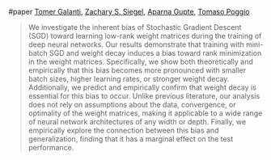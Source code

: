 #paper 
[Tomer Galanti](https://arxiv.org/search/cs?searchtype=author&query=Galanti,+T), [Zachary S. Siegel](https://arxiv.org/search/cs?searchtype=author&query=Siegel,+Z+S), [Aparna Gupte](https://arxiv.org/search/cs?searchtype=author&query=Gupte,+A), [Tomaso Poggio](https://arxiv.org/search/cs?searchtype=author&query=Poggio,+T)

> We investigate the inherent bias of Stochastic Gradient Descent (SGD) toward learning low-rank weight matrices during the training of deep neural networks. Our results demonstrate that training with mini-batch SGD and weight decay induces a bias toward rank minimization in the weight matrices. Specifically, we show both theoretically and empirically that this bias becomes more pronounced with smaller batch sizes, higher learning rates, or stronger weight decay. Additionally, we predict and empirically confirm that weight decay is essential for this bias to occur. Unlike previous literature, our analysis does not rely on assumptions about the data, convergence, or optimality of the weight matrices, making it applicable to a wide range of neural network architectures of any width or depth. Finally, we empirically explore the connection between this bias and generalization, finding that it has a marginal effect on the test performance.